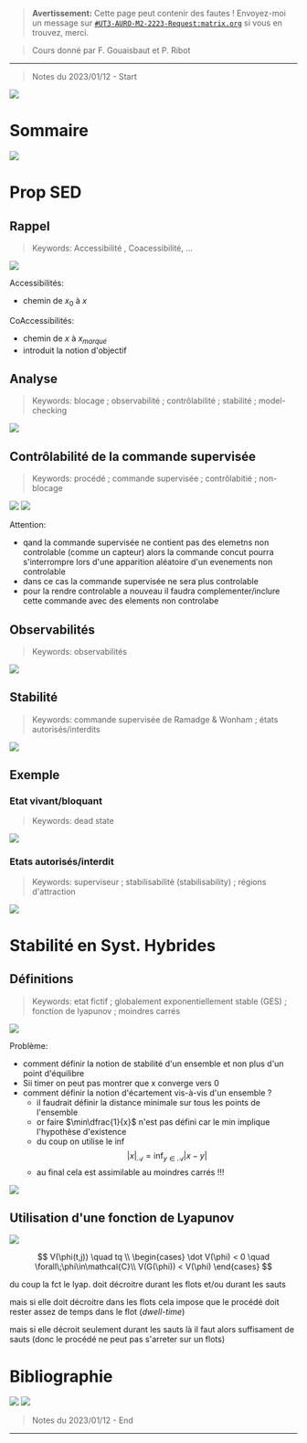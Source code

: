 
> **Avertissement:**
Cette page peut contenir des fautes ! Envoyez-moi un message sur [`#UT3-AURO-M2-2223-Request:matrix.org`](https://matrix.to/#/#UT3-AURO-M2-2223-Request:matrix.org) si vous en trouvez, merci.

> Cours donné par F. Gouaisbaut et P. Ribot

---

> Notes du 2023/01/12 - Start




![](/assets/images/PSH.Slide4.Proprietes-01.png)

# Sommaire

![](/assets/images/PSH.Slide4.Proprietes-02.png)

# Prop SED

## Rappel

> Keywords: Accessibilité , Coacessibilité, ...

![](/assets/images/PSH.Slide4.Proprietes-03.png)


Accessibilités:
- chemin de $x_0$ à $x$

CoAccessibilités:
- chemin de $x$ à $x_{marqué}$
- introduit la notion d'objectif

## Analyse

> Keywords: blocage ; observabilité ; contrôlabilité ; stabilité ; model-checking

![](/assets/images/PSH.Slide4.Proprietes-04.png)

## Contrôlabilité de la commande supervisée

> Keywords: procédé ; commande supervisée ; contrôlabitié ; non-blocage

![](/assets/images/PSH.Slide4.Proprietes-05.png)
![](/assets/images/PSH.Slide4.Proprietes-06.png)

Attention:
- qand la commande supervisée ne contient pas des elemetns non controlable (comme un capteur) alors la commande concut pourra s'interrompre lors d'une apparition aléatoire d'un evenements non controlable
- dans ce cas la commande supervisée ne sera plus controlable
- pour la rendre controlable a nouveau il faudra complementer/inclure cette commande avec des elements non controlabe

## Observabilités

> Keywords: observabilités

![](/assets/images/PSH.Slide4.Proprietes-07.png)

## Stabilité

> Keywords: commande supervisée de Ramadge & Wonham ; états autorisés/interdits

![](/assets/images/PSH.Slide4.Proprietes-08.png)

## Exemple

### Etat vivant/bloquant

> Keywords: dead state

![](/assets/images/PSH.Slide4.Proprietes-09.png)

### Etats autorisés/interdit

> Keywords: superviseur ; stabilisabilité (stabilisability) ; régions d'attraction

![](/assets/images/PSH.Slide4.Proprietes-10.png)

# Stabilité en Syst. Hybrides

## Définitions

> Keywords: etat fictif ; globalement exponentiellement stable (GES) ; fonction de lyapunov ; moindres carrés

![](/assets/images/PSH.Slide4.Proprietes-11.png)

Problème:
- comment définir la notion de stabilité d'un ensemble et non plus d'un point d'équilibre
- Sii timer on peut pas montrer que x converge vers 0
- comment définir la notion d'écartement vis-à-vis d'un ensemble ?
    - il faudrait définir la distance minimale sur tous les points de l'ensemble
    - or faire $\min\dfrac{1}{x}$ n'est pas défini car le min implique l'hypothèse d'existence
    - du coup on utilise le $\inf$
    $$
    | x |_{\mathcal{A}} = \inf_{y\in\mathcal{A}} |x-y|
    $$
    - au final cela est assimilable au moindres carrés !!!

![](/assets/images/PSH.Slide4.Proprietes-12.png)

## Utilisation d'une fonction de Lyapunov

![](/assets/images/PSH.Slide4.Proprietes-13.png)

$$
V(\phi(t,j)) \quad tq \\
\begin{cases}
\dot V(\phi) < 0 \quad \forall\;\phi\in\mathcal{C}\\
V(G(\phi)) < V(\phi)
\end{cases}
$$

du coup la fct le lyap. doit décroitre durant les flots et/ou durant les sauts

mais si elle doit décroitre dans les flots cela impose que le procédé doit rester assez de temps dans le flot (_dwell-time_)

mais si elle décroit seulement durant les sauts là il faut alors suffisament de sauts (donc le procédé ne peut pas s'arreter sur un flots)

# Bibliographie

![](/assets/images/PSH.Slide4.Proprietes-14.png)
![](/assets/images/PSH.Slide4.Proprietes-15.png)




> Notes du 2023/01/12 - End

---